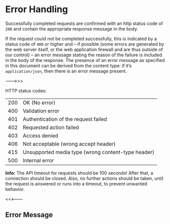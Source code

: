 # <a name="errorhandling"></a>Error Handling

Successfully completed requests are confirmed with an http status code of `200` and
contain the appropriate response message in the body.

If the request could not be completed successfully, this is indicated by a status code
of `400` or higher and – if possible (some errors are generated by the web server itself,
or the web application firewall and are thus outside of our control) – an error message
stating the reason of the failure is included in the body of the response. The presence
of an error message as specified in this document can be derived from the content type:
if it’s `application/json`, then there is an error message present.

--->>>

HTTP status codes:

<table class="table table-striped">
  <tr>
    <td class="text-right col-sm-2">200</td>
    <td class="col-sm-10">OK (No error)</td>
  </tr>
  <tr>
    <td class="text-right">400</td>
    <td>Validation error</td>
  </tr>
  <tr>
    <td class="text-right">401</td>
    <td>Authentication of the request failed</td>
  </tr>
  <tr>
    <td class="text-right">402</td>
    <td>Requested action failed</td>
  </tr>
  <tr>
    <td class="text-right">403</td>
    <td>Access denied</td>
  </tr>
  <tr>
    <td class="text-right">406</td>
    <td>Not acceptable (wrong accept header)</td>
  </tr>
  <tr>
    <td class="text-right">415</td>
    <td>Unsupported media type (wrong content-type header)</td>
  </tr>
  <tr>
    <td class="text-right">500</td>
    <td>Internal error</td>
  </tr>
</table>

<div class="info">
  <p>
    <strong>Info:</strong> The API timeout for requests should be 100 seconds! After that, a connection should be closed. Also, no further actions should be taken, until the request is answered or runs into a timeout, to prevent unwanted behavior.
  </p>
</div>

<<<---

## Error Message